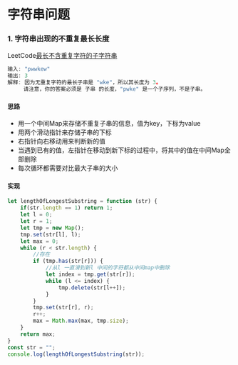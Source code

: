 # 字符串问题

### 1. 字符串出现的不重复最长长度
LeetCode[最长不含重复字符的子字符串](https://leetcode-cn.com/problems/zui-chang-bu-han-zhong-fu-zi-fu-de-zi-zi-fu-chuan-lcof/)
```javascript
输入: "pwwkew"
输出: 3
解释: 因为无重复字符的最长子串是 "wke"，所以其长度为 3。
     请注意，你的答案必须是 子串 的长度，"pwke" 是一个子序列，不是子串。
```
#### 思路

- 用一个中间Map来存储不重复子串的信息，值为key，下标为value
- 用两个滑动指针来存储子串的下标
- 右指针向右移动用来判断新的值
- 当遇到已有的值，左指针在移动到新下标的过程中，将其中的值在中间Map全部删除
- 每次循环都需要对比最大子串的大小
#### 实现
```javascript
let lengthOfLongestSubstring = function (str) {
    if(str.length == 1) return 1;
    let l = 0;
    let r = 1;
    let tmp = new Map();
    tmp.set(str[l], l);
    let max = 0;
    while (r < str.length) {
        //存在
        if (tmp.has(str[r])) {
            //从l 一直滑到新l 中间的字符都从中间map中删除
            let index = tmp.get(str[r]);
            while (l <= index) {
                tmp.delete(str[l++]);
            }
        }
        tmp.set(str[r], r);
        r++;
        max = Math.max(max, tmp.size);
    }
    return max;
}
const str = "";
console.log(lengthOfLongestSubstring(str));
```




